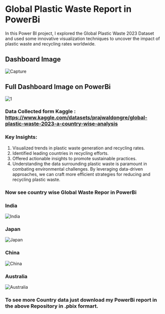 # Global Plastic Waste Report in PowerBi

In this Power BI project, I explored the Global Plastic Waste 2023 Dataset and used some innovative visualization techniques to uncover the impact of plastic waste and recycling rates worldwide.

## Dashboard Image
![Capture](https://github.com/user-attachments/assets/81e271d5-1aff-43a2-aca1-8ef991c70cf6)


## Full Dashboard Image on PowerBi
![1](https://github.com/user-attachments/assets/dec09d90-8374-4ee9-b1d2-2b62ea5a77f6)

### Data Collected form Kaggle : https://www.kaggle.com/datasets/prajwaldongre/global-plastic-waste-2023-a-country-wise-analysis

### Key Insights:
1) Visualized trends in plastic waste generation and recycling rates. 
2) Identified leading countries in recycling efforts. 
3) Offered actionable insights to promote sustainable practices. 
4) Understanding the data surrounding plastic waste is paramount in combating environmental challenges. By leveraging data-driven approaches, we can craft more efficient strategies for reducing and recycling plastic waste. 


### Now see country wise Global Waste Repor in PowerBi

### India
![India](https://github.com/user-attachments/assets/b938390c-7684-4b1d-8989-c92139d4e8e4)

### Japan
![Japan](https://github.com/user-attachments/assets/82fa9ebf-4668-46b3-b2ba-b73b6c55f0ee)

### China
![China](https://github.com/user-attachments/assets/faa5987a-3755-47df-b1c5-b698664b7b57)

### Australia
![Australia](https://github.com/user-attachments/assets/33852b6f-78f3-4041-9861-1c975d0ab15f)


### To see more Country data just download my PowerBi report in the above Repository in .pbix formart.
